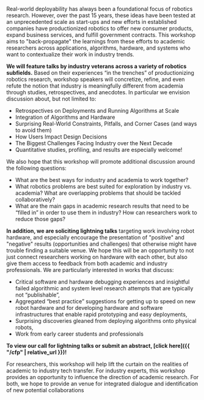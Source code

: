 Real-world deployability has always been a foundational focus of robotics research. However, over the past 15 years, these ideas have been tested at an unprecedented scale as start-ups and new efforts in established companies have productionized robotics to offer new consumer products, expand business services, and fulfill government contracts. This workshop aims to "back-propagate" the learnings from these efforts to academic researchers across applications, algorithms, hardware, and systems who want to contextualize their work in industry trends.

**We will feature talks by industry veterans across a variety of robotics subfields.** Based on their experiences “in the trenches” of productionizing robotics research, workshop speakers will concretize, refine, and even refute the notion that industry is meaningfully different from academia through studies, retrospectives, and anecdotes. In particular we envision discussion about, but not limited to:
+ Retrospectives on Deployments and Running Algorithms at Scale
+ Integration of Algorithms and Hardware
+ Surprising Real-World Constraints, Pitfalls, and Corner Cases (and ways to avoid them)
+ How Users Impact Design Decisions
+ The Biggest Challenges Facing Industry over the Next Decade
+ Quantitative studies, profiling, and results are especially welcome!

We also hope that this workshop will promote additional discussion around the following questions:
+ What are the best ways for industry and academia to work together?
+ What robotics problems are best suited for exploration by industry vs. academia? What are overlapping problems that should be tackled collaboratively?
+ What are the main gaps in academic research results that need to be “filled in” in order to use them in industry? How can researchers work to reduce those gaps?

**In addition, we are soliciting lightning talks** targeting work involving robot hardware, and especially encourage the presentation of "positive" and "negative" results (opportunities and challenges) that otherwise might have trouble finding a suitable venue. We hope this will be an opportunity to not just connect researchers working on hardware with each other, but also give them access to feedback from both academic and industry professionals. We are particularly interested in works that discuss:
+ Critical software and hardware debugging experiences and insightful failed algorithmic and system level research attempts that are typically not “publishable”,
+ Aggregated “best practice” suggestions for getting up to speed on new robot hardware and for developing hardware and software infrastructures that enable rapid prototyping and easy deployments,
+ Surprising discoveries gleaned from deploying algorithms onto physical robots,
+ Work from early career students and professionals

**To view our call for lightning talks or submit an abstract, [click here]({{ "/cfp" | relative_url }})!**

For researchers, this workshop will help lift the curtain on the realities of academic to industry tech transfer. For industry experts, this workshop provides an opportunity to influence the direction of academic research. For both, we hope to provide an venue for integrated dialogue and identification of new potential collaborations
